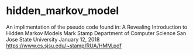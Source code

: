 # hidden_markov_model
An implimentation of the pseudo code found in:
A Revealing Introduction to Hidden Markov Models
Mark Stamp
Department of Computer Science
San Jose State University
January 12, 2018
https://www.cs.sjsu.edu/~stamp/RUA/HMM.pdf
